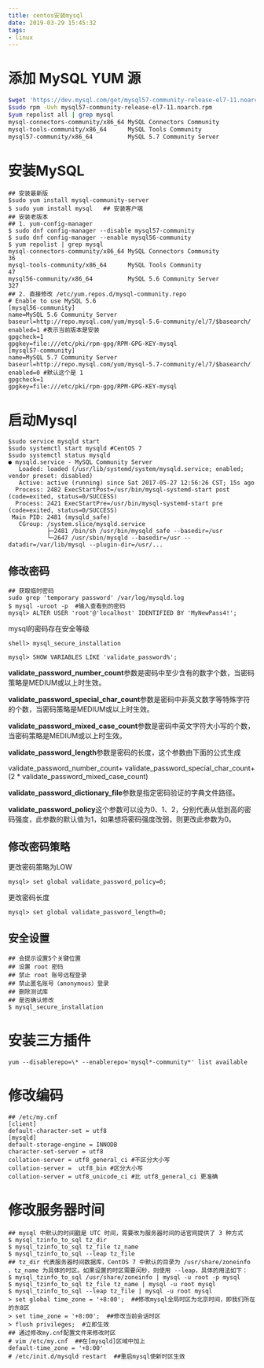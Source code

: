 ```yaml
---
title: centos安装mysql
date: 2019-03-29 15:45:32
tags:
- linux
---
```


# 添加 MySQL YUM 源

```bash
$wget 'https://dev.mysql.com/get/mysql57-community-release-el7-11.noarch.rpm'
$sudo rpm -Uvh mysql57-community-release-el7-11.noarch.rpm
$yum repolist all | grep mysql
mysql-connectors-community/x86_64 MySQL Connectors Community                  36
mysql-tools-community/x86_64      MySQL Tools Community                       47
mysql57-community/x86_64          MySQL 5.7 Community Server                 187
```

# 安装MySQL

```
## 安装最新版
$sudo yum install mysql-community-server
$ sudo yum install mysql   ## 安装客户端
## 安装老版本
## 1. yum-config-manager
$ sudo dnf config-manager --disable mysql57-community
$ sudo dnf config-manager --enable mysql56-community
$ yum repolist | grep mysql
mysql-connectors-community/x86_64 MySQL Connectors Community                  36
mysql-tools-community/x86_64      MySQL Tools Community                       47
mysql56-community/x86_64          MySQL 5.6 Community Server                 327
## 2. 直接修改 /etc/yum.repos.d/mysql-community.repo
# Enable to use MySQL 5.6
[mysql56-community]
name=MySQL 5.6 Community Server
baseurl=http://repo.mysql.com/yum/mysql-5.6-community/el/7/$basearch/
enabled=1 #表示当前版本是安装
gpgcheck=1
gpgkey=file:///etc/pki/rpm-gpg/RPM-GPG-KEY-mysql
[mysql57-community]
name=MySQL 5.7 Community Server
baseurl=http://repo.mysql.com/yum/mysql-5.7-community/el/7/$basearch/
enabled=0 #默认这个是 1
gpgcheck=1
gpgkey=file:///etc/pki/rpm-gpg/RPM-GPG-KEY-mysql
```

# 启动Mysql

```
$sudo service mysqld start 
$sudo systemctl start mysqld #CentOS 7
$sudo systemctl status mysqld
● mysqld.service - MySQL Community Server
   Loaded: loaded (/usr/lib/systemd/system/mysqld.service; enabled; vendor preset: disabled)
   Active: active (running) since Sat 2017-05-27 12:56:26 CST; 15s ago
  Process: 2482 ExecStartPost=/usr/bin/mysql-systemd-start post (code=exited, status=0/SUCCESS)
  Process: 2421 ExecStartPre=/usr/bin/mysql-systemd-start pre (code=exited, status=0/SUCCESS)
 Main PID: 2481 (mysqld_safe)
   CGroup: /system.slice/mysqld.service
           ├─2481 /bin/sh /usr/bin/mysqld_safe --basedir=/usr
           └─2647 /usr/sbin/mysqld --basedir=/usr --datadir=/var/lib/mysql --plugin-dir=/usr/...
```

## 修改密码

```
## 获取临时密码
sudo grep 'temporary password' /var/log/mysqld.log
$ mysql -uroot -p  #输入查看到的密码
mysql> ALTER USER 'root'@'localhost' IDENTIFIED BY 'MyNewPass4!';
```

mysql的密码存在安全等级

```
shell> mysql_secure_installation
```

```
mysql> SHOW VARIABLES LIKE 'validate_password%';
```

**validate_password_number_count**参数是密码中至少含有的数字个数，当密码策略是MEDIUM或以上时生效。

**validate_password_special_char_count**参数是密码中非英文数字等特殊字符的个数，当密码策略是MEDIUM或以上时生效。

**validate_password_mixed_case_count**参数是密码中英文字符大小写的个数，当密码策略是MEDIUM或以上时生效。

**validate_password_length**参数是密码的长度，这个参数由下面的公式生成

validate_password_number_count+ validate_password_special_char_count+ (2 * validate_password_mixed_case_count)

**validate_password_dictionary_file**参数是指定密码验证的字典文件路径。

**validate_password_policy**这个参数可以设为0、1、2，分别代表从低到高的密码强度，此参数的默认值为1，如果想将密码强度改弱，则更改此参数为0。



## 修改密码策略

更改密码策略为LOW  

```
mysql> set global validate_password_policy=0;
```

更改密码长度  

```
mysql> set global validate_password_length=0;
```

## 安全设置

```
## 会提示设置5个关键位置
## 设置 root 密码
## 禁止 root 账号远程登录
## 禁止匿名账号（anonymous）登录
## 删除测试库
## 是否确认修改
$ mysql_secure_installation
```

# 安装三方插件

```
yum --disablerepo=\* --enablerepo='mysql*-community*' list available
```

# 修改编码

```
## /etc/my.cnf
[client]
default-character-set = utf8
[mysqld]
default-storage-engine = INNODB
character-set-server = utf8
collation-server = utf8_general_ci #不区分大小写
collation-server =  utf8_bin #区分大小写
collation-server = utf8_unicode_ci #比 utf8_general_ci 更准确
```

# 修改服务器时间

```
## mysql 中默认的时间戳是 UTC 时间，需要改为服务器时间的话官网提供了 3 种方式
$ mysql_tzinfo_to_sql tz_dir
$ mysql_tzinfo_to_sql tz_file tz_name
$ mysql_tzinfo_to_sql --leap tz_file
## tz_dir 代表服务器时间数据库，CentOS 7 中默认的目录为 /usr/share/zoneinfo ，tz_name 为具体的时区。如果设置的时区需要闰秒，则使用 --leap，具体的用法如下：
$ mysql_tzinfo_to_sql /usr/share/zoneinfo | mysql -u root -p mysql
$ mysql_tzinfo_to_sql tz_file tz_name | mysql -u root mysql
$ mysql_tzinfo_to_sql --leap tz_file | mysql -u root mysql
> set global time_zone = '+8:00';  ##修改mysql全局时区为北京时间，即我们所在的东8区
> set time_zone = '+8:00';  ##修改当前会话时区
> flush privileges;  #立即生效
## 通过修改my.cnf配置文件来修改时区
# vim /etc/my.cnf  ##在[mysqld]区域中加上
default-time_zone = '+8:00'
# /etc/init.d/mysqld restart  ##重启mysql使新时区生效
```

